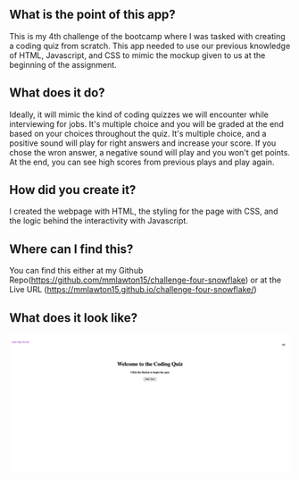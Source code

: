 ## What is the point of this app?
This is my 4th challenge of the bootcamp where I was tasked with creating a coding quiz from scratch. This app needed to use our previous knowledge of HTML, Javascript, and CSS to mimic the mockup given to us at the beginning of the assignment.

## What does it do?
Ideally, it will mimic the kind of coding quizzes we will encounter while interviewing for jobs. It's multiple choice and you will be graded at the end based on your choices throughout the quiz.
It's multiple choice, and a positive sound will play for right answers and increase your score. If you chose the wron answer, a negative sound will play and you won't get points. At the end, you can see high scores from previous plays and play again.

## How did you create it?
I created the webpage with HTML, the styling for the page with CSS, and the logic behind the interactivity with Javascript.

## Where can I find this?
You can find this either at my Github Repo(https://github.com/mmlawton15/challenge-four-snowflake) or at the Live URL (https://mmlawton15.github.io/challenge-four-snowflake/)

## What does it look like?
![image](./assets/codeQuiz.jpg)